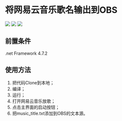 ﻿# 将网易云音乐歌名输出到OBS

[![](https://img.shields.io/github/issues/Raka-loah/PTE.svg)](https://github.com/Raka-loah/PTE/issues)
![](https://img.shields.io/github/stars/Raka-loah/PTE.svg)
[![](https://img.shields.io/github/license/Raka-loah/PTE.svg)](https://github.com/Raka-loah/PTE/blob/master/LICENSE)

**前置条件**
------

.net Framework 4.7.2

**使用方法**
------

1. 把代码Clone到本地；
2. 编译；
3. 运行；
4. 打开网易云音乐放歌；
5. 点击主界面的启动按钮；
6. 把music_title.txt添加到OBS的文本源。
